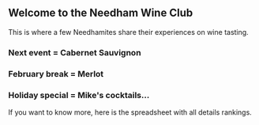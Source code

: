 ## Welcome to the Needham Wine Club

This is where a few Needhamites share their experiences on wine tasting.

### Next event = Cabernet Sauvignon

### February break = Merlot

### Holiday special = Mike's cocktails...

If you want to know more, here is the spreadsheet with all details rankings.
